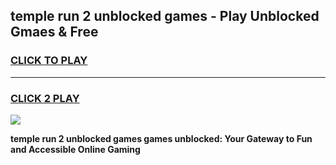 
## temple run 2 unblocked games - Play Unblocked Gmaes & Free
<h3>
<a href="https://news.freeplayer.one?title=temple_run_2_unblocked_games&ref=16F">CLICK TO PLAY</a></h3>
<hr>

<h3>
<a href="https://news.freeplayer.one?title=temple_run_2_unblocked_games&ref=16F">CLICK 2 PLAY</a>
  
</h3>

<a href="https://news.freeplayer.one?title=temple_run_2_unblocked_games&ref=16F/"><img src="https://clearcache.store/games.png"></a>


**temple run 2 unblocked games games unblocked: Your Gateway to Fun and Accessible Online Gaming**
